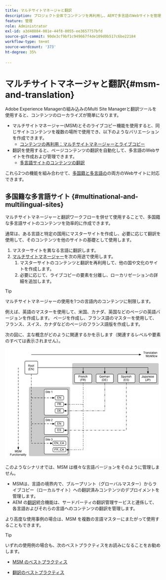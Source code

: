```yaml
---
title: マルチサイトマネージャと翻訳
description: プロジェクト全体でコンテンツを再利用し、AEMで多言語のWebサイトを管理する方法を説明します。
feature: 管理
role: Administrator
exl-id: a3d48884-081e-44f8-8055-ee3657757bfd
source-git-commit: 90de3cf9bf1c949667f4de109d0b517c6be22184
workflow-type: tm+mt
source-wordcount: '373'
ht-degree: 35%

---
```


# マルチサイトマネージャと翻訳{#msm-and-translation}

Adobe Experience Managerの組み込みのMulti Site Managerと翻訳ツールを使用すると、コンテンツのローカライズが簡単になります。

* マルチサイトマネージャー(MSM)とそのライブコピー機能を使用すると、同じサイトコンテンツを複数の場所で使用でき、以下のようなバリエーションを作成できます。
   * [コンテンツの再利用：マルチサイトマネージャーとライブコピー](msm/overview.md)
* 翻訳を使用すると、ページコンテンツの翻訳を自動化して、多言語のWebサイトを作成および管理できます。
   * [多言語サイトのコンテンツの翻訳](translation/overview.md)

これら2つの機能を組み合わせて、[多国籍と多言語の](#multinational-and-multilingual-sites)の両方のWebサイトに対応できます。

## 多国籍な多言語サイト {#multinational-and-multilingual-sites}

マルチサイトマネージャーと翻訳ワークフローを併せて使用することで、多国籍な多言語サイトのコンテンツを効率的に作成できます。

通常は、ある言語と特定の国用にマスターサイトを作成し、必要に応じて翻訳を使用して、そのコンテンツを他のサイトの基礎として使用します。

1. [](translation/overview.md) マスターサイトを異なる言語に翻訳します。
1. [マルチサイトマネージャー](msm/overview.md)を次の用途で使用します。
   1. マスターサイトのコンテンツと翻訳を再利用して、他の国や文化のサイトを作成します。
   1. 必要に応じて、ライブコピーの要素を分離し、ローカリゼーションの詳細を追加します。

>[!TIP]
>
>マルチサイトマネージャーの使用を1つの言語内のコンテンツに制限します。
>
>例えば、英語のマスターを使用して、米国、カナダ、英国などのページの英語バージョンを作成します。 ページを作成し、フランス語のマスターを使用して、フランス、スイス、カナダなどのページのフランス語版を作成します。

次の図に、主な概念がどのように関連するかを示します（関連するレベルや要素のすべては表示されません）。

![ローカリゼーションの概要](assets/localization-overview.png)

このようなシナリオでは、MSM は様々な言語バージョンをそのように管理しません。

* [](msm/overview.md) MSMは、言語の境界内で、ブループリント（グローバルマスター）からライブコピー（ローカルサイト）への翻訳済みコンテンツのデプロイメントを管理します。
* AEM の[翻訳](translation/overview.md)統合機能は、サードパーティの翻訳管理サービスと連係して、各言語およびそれらの言語へのコンテンツの翻訳を管理します。

より高度な使用事例の場合は、MSM を複数の言語マスターにまたがって使用することもできます。

>[!TIP]
>
>いずれの使用例の場合も、次のベストプラクティスをお読みになることをお勧めします。
>
>* [MSM のベストプラクティス](msm/best-practices.md)
* [翻訳のベストプラクティス](translation/best-practices.md)

